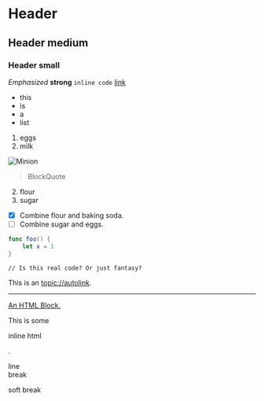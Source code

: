 # Header
## Header medium
### Header small

*Emphasized* **strong** `inline code` [link](foo)

- this
- is
- a
- list

1. eggs
1. milk

![Minion](quicknote://win1)

> BlockQuote

2. flour
2. sugar

- [x] Combine flour and baking soda.
- [ ] Combine sugar and eggs.

```swift
func foo() {
    let x = 1
}
```

    // Is this real code? Or just fantasy?

This is an <topic://autolink>.

---

<a href="foo.png">
An HTML Block.
</a>

This is some <p>inline html</p>.

line  
break

soft
break

<!-- Copyright (c) 2021 Apple Inc and the Swift Project authors. All Rights Reserved. -->
